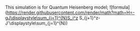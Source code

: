 This simulation is for Quantum Heisenberg model;
![formula](https://render.githubusercontent.com/render/math?math=H=-gJ\displaystyle\sum_{j=1}^{N}S_j^z S_{j+1}^z- J'\displaystyle\sum_{j=1}^{N})

